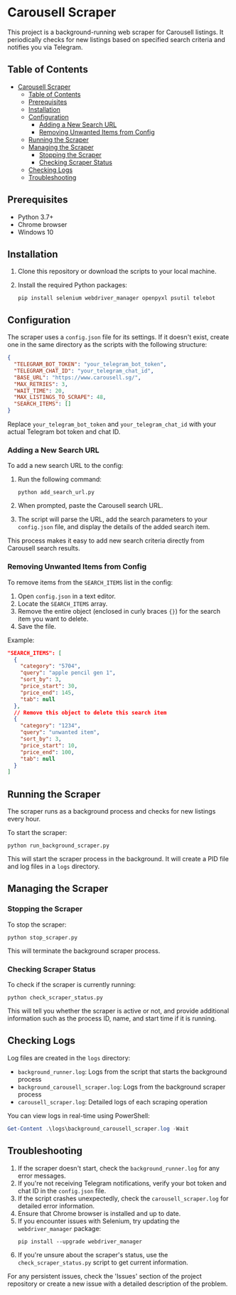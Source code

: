 # Carousell Scraper

This project is a background-running web scraper for Carousell listings. It periodically checks for new listings based on specified search criteria and notifies you via Telegram.

## Table of Contents
- [Carousell Scraper](#carousell-scraper)
  - [Table of Contents](#table-of-contents)
  - [Prerequisites](#prerequisites)
  - [Installation](#installation)
  - [Configuration](#configuration)
    - [Adding a New Search URL](#adding-a-new-search-url)
    - [Removing Unwanted Items from Config](#removing-unwanted-items-from-config)
  - [Running the Scraper](#running-the-scraper)
  - [Managing the Scraper](#managing-the-scraper)
    - [Stopping the Scraper](#stopping-the-scraper)
    - [Checking Scraper Status](#checking-scraper-status)
  - [Checking Logs](#checking-logs)
  - [Troubleshooting](#troubleshooting)

## Prerequisites

- Python 3.7+
- Chrome browser
- Windows 10

## Installation

1. Clone this repository or download the scripts to your local machine.

2. Install the required Python packages:

   ```
   pip install selenium webdriver_manager openpyxl psutil telebot
   ```

## Configuration

The scraper uses a `config.json` file for its settings. If it doesn't exist, create one in the same directory as the scripts with the following structure:

```json
{
  "TELEGRAM_BOT_TOKEN": "your_telegram_bot_token",
  "TELEGRAM_CHAT_ID": "your_telegram_chat_id",
  "BASE_URL": "https://www.carousell.sg/",
  "MAX_RETRIES": 3,
  "WAIT_TIME": 20,
  "MAX_LISTINGS_TO_SCRAPE": 48,
  "SEARCH_ITEMS": []
}
```

Replace `your_telegram_bot_token` and `your_telegram_chat_id` with your actual Telegram bot token and chat ID.

### Adding a New Search URL

To add a new search URL to the config:

1. Run the following command:

   ```
   python add_search_url.py
   ```

2. When prompted, paste the Carousell search URL.
3. The script will parse the URL, add the search parameters to your `config.json` file, and display the details of the added search item.

This process makes it easy to add new search criteria directly from Carousell search results.

### Removing Unwanted Items from Config

To remove items from the `SEARCH_ITEMS` list in the config:

1. Open `config.json` in a text editor.
2. Locate the `SEARCH_ITEMS` array.
3. Remove the entire object (enclosed in curly braces `{}`) for the search item you want to delete.
4. Save the file.

Example:
```json
"SEARCH_ITEMS": [
  {
    "category": "5704",
    "query": "apple pencil gen 1",
    "sort_by": 3,
    "price_start": 30,
    "price_end": 145,
    "tab": null
  },
  // Remove this object to delete this search item
  {
    "category": "1234",
    "query": "unwanted item",
    "sort_by": 3,
    "price_start": 10,
    "price_end": 100,
    "tab": null
  }
]
```

## Running the Scraper

The scraper runs as a background process and checks for new listings every hour.

To start the scraper:

```
python run_background_scraper.py
```

This will start the scraper process in the background. It will create a PID file and log files in a `logs` directory.

## Managing the Scraper

### Stopping the Scraper

To stop the scraper:

```
python stop_scraper.py
```

This will terminate the background scraper process.

### Checking Scraper Status

To check if the scraper is currently running:

```
python check_scraper_status.py
```

This will tell you whether the scraper is active or not, and provide additional information such as the process ID, name, and start time if it is running.

## Checking Logs

Log files are created in the `logs` directory:

- `background_runner.log`: Logs from the script that starts the background process
- `background_carousell_scraper.log`: Logs from the background scraper process
- `carousell_scraper.log`: Detailed logs of each scraping operation

You can view logs in real-time using PowerShell:

```powershell
Get-Content .\logs\background_carousell_scraper.log -Wait
```

## Troubleshooting

1. If the scraper doesn't start, check the `background_runner.log` for any error messages.
2. If you're not receiving Telegram notifications, verify your bot token and chat ID in the `config.json` file.
3. If the script crashes unexpectedly, check the `carousell_scraper.log` for detailed error information.
4. Ensure that Chrome browser is installed and up to date.
5. If you encounter issues with Selenium, try updating the `webdriver_manager` package:
   ```
   pip install --upgrade webdriver_manager
   ```
6. If you're unsure about the scraper's status, use the `check_scraper_status.py` script to get current information.

For any persistent issues, check the 'Issues' section of the project repository or create a new issue with a detailed description of the problem.